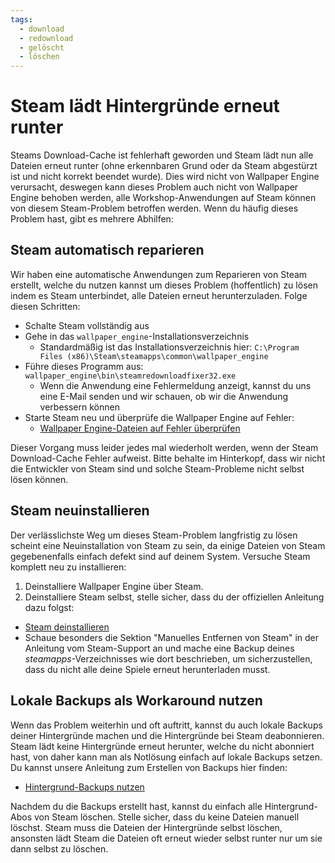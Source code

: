 ```yaml
---
tags:
  - download
  - redownload
  - gelöscht
  - löschen
---
```


# Steam lädt Hintergründe erneut runter

Steams Download-Cache ist fehlerhaft geworden und Steam lädt nun alle Dateien erneut runter (ohne erkennbaren Grund oder da Steam abgestürzt ist und nicht korrekt beendet wurde). Dies wird nicht von Wallpaper Engine verursacht, deswegen kann dieses Problem auch nicht von Wallpaper Engine behoben werden, alle Workshop-Anwendungen auf Steam können von diesem Steam-Problem betroffen werden. Wenn du häufig dieses Problem hast, gibt es mehrere Abhilfen:

## Steam automatisch reparieren
Wir haben eine automatische Anwendungen zum Reparieren von Steam erstellt, welche du nutzen kannst um dieses Problem (hoffentlich) zu lösen indem es Steam unterbindet, alle Dateien erneut herunterzuladen. Folge diesen Schritten:
* Schalte Steam vollständig aus
* Gehe in das `wallpaper_engine`-Installationsverzeichnis
  * Standardmäßig ist das Installationsverzeichnis hier: `C:\Program Files (x86)\Steam\steamapps\common\wallpaper_engine`
* Führe dieses Programm aus: `wallpaper_engine\bin\steamredownloadfixer32.exe`
  * Wenn die Anwendung eine Fehlermeldung anzeigt, kannst du uns eine E-Mail senden und wir schauen, ob wir die Anwendung verbessern können
* Starte Steam neu und überprüfe die Wallpaper Engine auf Fehler:
  * [Wallpaper Engine-Dateien auf Fehler überprüfen](https://support.steampowered.com/kb_article.php?ref=2037-QEUH-3335&l=german)

Dieser Vorgang muss leider jedes mal wiederholt werden, wenn der Steam Download-Cache Fehler aufweist. Bitte behalte im Hinterkopf, dass wir nicht die Entwickler von Steam sind und solche Steam-Probleme nicht selbst lösen können.

## Steam neuinstallieren

Der verlässlichste Weg um dieses Steam-Problem langfristig zu lösen scheint eine Neuinstallation von Steam zu sein, da einige Dateien von Steam gegebenenfalls einfach defekt sind auf deinem System. Versuche Steam komplett neu zu installieren:

1. Deinstalliere Wallpaper Engine über Steam.
2. Deinstalliere Steam selbst, stelle sicher, dass du der offiziellen Anleitung dazu folgst:
  * [Steam deinstallieren](https://support.steampowered.com/kb_article.php?ref=9609-OBMP-2526&l=german)
  * Schaue besonders die Sektion "Manuelles Entfernen von Steam" in der Anleitung vom Steam-Support an und mache eine Backup deines *steamapps*-Verzeichnisses wie dort beschrieben, um sicherzustellen, dass du nicht alle deine Spiele erneut herunterladen musst.

## Lokale Backups als Workaround nutzen

Wenn das Problem weiterhin und oft auftritt, kannst du auch lokale Backups deiner Hintergründe machen und die Hintergründe bei Steam deabonnieren. Steam lädt keine Hintergründe erneut herunter, welche du nicht abonniert hast, von daher kann man als Notlösung einfach auf lokale Backups setzen. Du kannst unsere Anleitung zum Erstellen von Backups hier finden:

* [Hintergrund-Backups nutzen](/steam/backup)

Nachdem du die Backups erstellt hast, kannst du einfach alle Hintergrund-Abos von Steam löschen. Stelle sicher, dass du keine Dateien manuell löschst. Steam muss die Dateien der Hintergründe selbst löschen, ansonsten lädt Steam die Dateien oft erneut wieder selbst runter nur um sie dann selbst zu löschen.